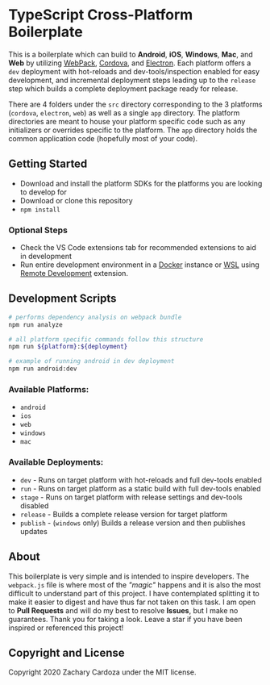 # TypeScript Cross-Platform Boilerplate

This is a boilerplate which can build to **Android**, **iOS**, **Windows**, **Mac**, and **Web** by utilizing [WebPack](https://webpack.js.org/), [Cordova](https://cordova.apache.org/), and [Electron](https://electronjs.org/). Each platform offers a `dev` deployment with hot-reloads and dev-tools/inspection enabled for easy development, and incremental deployment steps leading up to the `release` step which builds a complete deployment package ready for release.

There are 4 folders under the `src` directory corresponding to the 3 platforms (`cordova`, `electron`, `web`) as well as a single `app` directory.  The platform directories are meant to house your platform specific code such as any initializers or overrides specific to the platform. The `app` directory holds the common application code (hopefully most of your code).

## Getting Started

- Download and install the platform SDKs for the platforms you are looking to develop for
- Download or clone this repository
- `npm install`

### Optional Steps

- Check the VS Code extensions tab for recommended extensions to aid in development
- Run entire development environment in a [Docker](https://www.docker.com/) instance or [WSL](https://docs.microsoft.com/en-us/windows/wsl/install-win10) using [Remote Development](https://marketplace.visualstudio.com/items?itemName=ms-vscode-remote.vscode-remote-extensionpack) extension.

## Development Scripts

```bash
# performs dependency analysis on webpack bundle
npm run analyze

# all platform specific commands follow this structure
npm run ${platform}:${deployment}

# example of running android in dev deployment
npm run android:dev
```

### Available Platforms:
- `android`
- `ios`
- `web`
- `windows`
- `mac`

### Available Deployments:
- `dev` - Runs on target platform with hot-reloads and full dev-tools enabled
- `run` - Runs on target platform as a static build with full dev-tools enabled
- `stage` - Runs on target platform with release settings and dev-tools disabled
- `release` - Builds a complete release version for target platform
- `publish` - (`windows` only) Builds a release version and then publishes updates

## About

This boilerplate is very simple and is intended to inspire developers. The `webpack.js` file is where most of the *"magic"* happens and it is also the most difficult to understand part of this project. I have contemplated splitting it to make it easier to digest and have thus far not taken on this task. I am open to **Pull Requests** and will do my best to resolve **Issues**, but I make no guarantees. Thank you for taking a look. Leave a star if you have been inspired or referenced this project!

## Copyright and License
Copyright 2020 Zachary Cardoza under the MIT license.